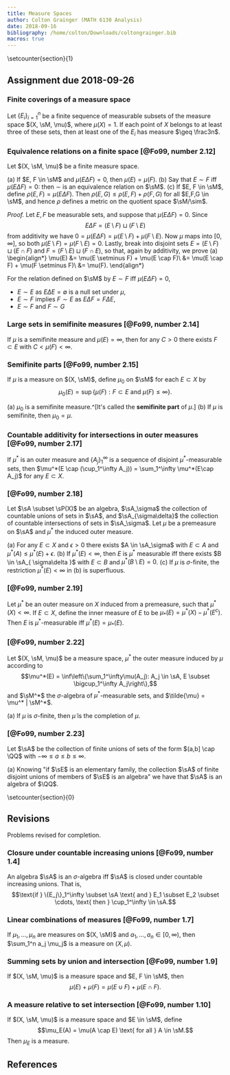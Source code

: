 ```yaml
---
title: Measure Spaces
author: Colton Grainger (MATH 6130 Analysis)
date: 2018-09-16
bibliography: /home/colton/Downloads/coltongrainger.bib
macros: true
---
```


\setcounter{section}{1}

## Assignment due 2018-09-26

### Finite coverings of a measure space

Let $\{E_i\}_{i=1}^n$ be a finite sequence of measurable subsets of the measure space $(X, \sM, \mu)$, where $\mu(X) = 1$. If each point of $X$ belongs to at least three of these sets, then at least one of the $E_i$ has measure $\geq \frac3n$.

### Equivalence relations on a finite space [@Fo99, number 2.12]

Let $(X, \sM, \mu)$ be a finite measure space.

(a) If $E, F \in \sM$ and $\mu(E\Delta F)=0$, then $\mu(E) = \mu(F)$.
(b) Say that $E \sim F$ iff $\mu(E \Delta F) = 0$: then $\sim$ is an equivalence relation on $\sM$.
(c) If $E, F \in \sM$, define $\rho(E,F) = \mu(E \Delta F)$. Then $\rho(E,G)\le \rho(E,F) + \rho(F,G)$ for all $E,F,G \in \sM$, and hence $\rho$ defines a metric on the quotient space $\sM/\sim$.

*Proof.* Let $E, F$ be measurable sets, and suppose that $\mu(E\Delta F) = 0$. Since $$E \Delta F = (E \setminus F) \sqcup (F \setminus E)$$ from additivity we have $0 = \mu(E\Delta F) = \mu(E \setminus F) +  \mu(F \setminus E)$. Now $\mu$ maps into $[0,\infty]$, so both $\mu(E \setminus F) = \mu(F \setminus E) = 0$. Lastly, break into disjoint sets $E = (E \setminus F) \sqcup (E \cap F)$ and $F = (F \setminus E) \sqcup (F \cap E)$, so that, again by additivity, we prove (a)
\begin{align*}
\mu(E) &= \mu(E \setminus F) + \mu(E \cap F)\\
    &= \mu(E \cap F) + \mu(F \setminus F)\\
    &= \mu(F).
\end{align*}

For the relation defined on $\sM$ by $E \sim F$ iff $\mu(E \Delta F) = 0$,

- $E \sim E$ as $E \Delta E = \emptyset$ is a null set under $\mu$,
- $E \sim F$ implies $F \sim E$ as $E \Delta F = F \Delta E$,
- $E \sim F$ and $F \sim G$  

### Large sets in semifinite measures [@Fo99, number 2.14] 

If $\mu$ is a semifinite measure and $\mu(E) = \infty$, then for any $C > 0$ there exists $F \subset E$ with $C < \mu(F) < \infty$.

### Semifinite parts [@Fo99, number 2.15]

If $\mu$ is a measure on $(X, \sM)$, define $\mu_0$ on $\sM$ for each $E \subset X$ by $$\mu_0(E) = \sup\{\mu(F) : F \subset E \text{ and } \mu(F) \le \infty\}.$$

(a) $\mu_0$ is a semifinite measure.^[It's called the **semifinite part** of $\mu$.]
(b) If $\mu$ is semifinite, then $\mu_0 = \mu$.

### Countable additivity for intersections in outer measures [@Fo99, number 2.17]

If $\mu^*$ is an outer measure and $\{A_j\}_1^\infty$ is a sequence of disjoint $\mu^*$-measurable sets, then $\mu^*(E \cap (\cup_1^\infty A_j)) = \sum_1^\infty \mu^*(E\cap A_j)$ for any $E \subset X$.

### [@Fo99, number 2.18]

Let $\sA \subset \sP(X)$ be an algebra, $\sA_\sigma$ the collection of countable unions of sets in $\sA$, and $\sA_{\sigma\delta}$ the collection of countable intersections of sets in $\sA_\sigma$. Let $\mu$ be a premeasure on $\sA$ and $\mu^*$ the induced outer measure.

(a) For any $E \subset X$ and $\epsilon > 0$ there exists $A \in \sA_\sigma$ with $E \subset A$ and $\mu^*(A) \le \mu^*(E) + \epsilon$.
(b) If $\mu^*(E) < \infty$, then $E$ is $\mu^*$ measurable iff there exists $B \in \sA_{ \sigma\delta }$ with $E \subset B$ and $\mu^*(B\setminus E) = 0$.
(c) If $\mu$ is $\sigma$-finite, the restriction $\mu^*(E) <\infty$ in (b) is superfluous.

### [@Fo99, number 2.19]

Let $\mu^*$ be an outer measure on $X$ induced from a premeasure, such that $\mu^*(X) < \infty$. If $E \subset X$, define the inner measure of $E$ to be $\mu_*(E) = \mu^*(X) - \mu^*(E^c)$. Then $E$ is $\mu^*$-measurable iff $\mu^*(E) = \mu_*(E)$.

### [@Fo99, number 2.22]

Let $(X, \sM, \mu)$ be a measure space, $\mu^*$ the outer measure induced by $\mu$ according to $$\mu^*(E) = \inf\left\{\sum_1^\infty\mu(A_j): A_j \in \sA, E \subset \bigcup_1^\infty A_j\right\},$$ and $\sM^*$ the $\sigma$-algebra of $\mu^*$-measurable sets, and $\tilde{\mu} = \mu^* | \sM^*$.

(a) If $\mu$ is $\sigma$-finite, then $\tilde{\mu}$ is the completion of $\mu$.

### [@Fo99, number 2.23]

Let $\sA$ be the collection of finite unions of sets of the form $(a,b] \cap \QQ$ with $-\infty \le a\le b \le \infty$. 

(a) Knowing "if $\sE$ is an elementary family, the collection $\sA$ of finite disjoint unions of members of $\sE$ is an algebra" we have that $\sA$ is an algebra of $\QQ$.

\setcounter{section}{0} 

## Revisions

Problems revised for completion.

### Closure under countable increasing unions [@Fo99, number 1.4]

An algebra $\sA$ is an $\sigma$-algebra iff $\sA$ is closed under countable increasing unions.
That is, $$\text{if } \{E_j\}_1^\infty \subset \sA \text{ and } E_1 \subset E_2 \subset \cdots, \text{ then } \cup_1^\infty \in \sA.$$

### Linear combinations of measures [@Fo99, number 1.7]

If $\mu_1,\ldots,\mu_n$ are measures on $(X, \sM)$ and $a_1, \ldots,a_n \in [0,\infty)$, then $\sum_1^n a_j \mu_j$ is a measure on $(X,\mu)$.

### Summing sets by union and intersection [@Fo99, number 1.9]

If $(X, \sM, \mu)$ is a measure space and $E, F \in \sM$, then $$\mu(E) + \mu(F) = \mu(E\cup F) + \mu(E\cap F).$$

### A measure relative to set intersection [@Fo99, number 1.10]

If $(X, \sM, \mu)$ is a measure space and $E \in \sM$, define $$\mu_E(A) = \mu(A \cap E) \text{ for all } A \in \sM.$$
Then $\mu_E$ is a measure.

## References
